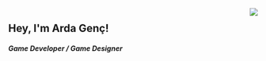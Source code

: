 <img align='right' src="https://github-readme-stats.vercel.app/api?username=mericgenc92&show_icons=true">

## Hey, I'm Arda Genç! 
##### Game Developer / Game Designer

<!--
**ardagenc/ardagenc** is a ✨ _special_ ✨ repository because its `README.md` (this file) appears on your GitHub profile.

Here are some ideas to get you started:

- 🔭 I’m currently working on ...
- 🌱 I’m currently learning ...
- 👯 I’m looking to collaborate on ...
- 🤔 I’m looking for help with ...
- 💬 Ask me about ...
- 📫 How to reach me: ...
- 😄 Pronouns: ...
- ⚡ Fun fact: ...
-->
